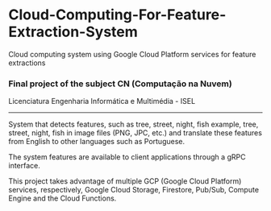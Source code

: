 # Cloud-Computing-For-Feature-Extraction-System
Cloud computing system using Google Cloud Platform services for feature extractions 

### Final project of the subject CN (Computação na Nuvem)

Licenciatura Engenharia Informática e Multimédia - ISEL

---

System that detects features, such as tree, street, night, fish 
example, tree, street, night, fish in image files (PNG, JPC, etc.) and translate these features from 
English to other languages such as Portuguese.

The system features are available to client applications through a gRPC interface. 

This project takes advantage of multiple GCP (Google Cloud Platform) services, respectively, 
Google Cloud Storage, Firestore, Pub/Sub, Compute Engine and the Cloud Functions.
